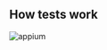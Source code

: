## How tests work

![appium](https://user-images.githubusercontent.com/78635647/110475606-25d3a380-80f2-11eb-9cef-30d9b74edbd8.gif)

